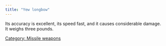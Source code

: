 ```yaml
---
title: "Yew longbow"
---
```


Its accuracy is excellent, its speed fast, and it causes considerable
damage. It weighs three pounds.

[Category: Missile weapons](Category:_Missile_weapons "wikilink")